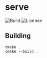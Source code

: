 # serve

![Build](https://api.travis-ci.org/ef4203/serve.svg?branch=master)
![License](https://img.shields.io/github/license/ef4203/serve)

## Building

```
cmake .
cmake --build .
```
